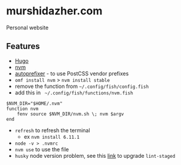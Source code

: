 # murshidazher.com

Personal website


## Features

- [Hugo](https://gohugo.io/)
- [nvm](https://github.com/nvm-sh/nvm#installation-and-update)
- [autoprefixer](https://github.com/postcss/autoprefixer) - to use PostCSS vendor prefixes
- `omf install nvm` > `nvm install stable`
- remove the function from `~/.config/fish/config.fish`
- add this in ` ~/.config/fish/functions/nvm.fish`

```
$NVM_DIR="$HOME/.nvm"
function nvm
    fenv source $NVM_DIR/nvm.sh \; nvm $argv
end
```

- `refresh` to refresh the terminal
  - ex `nvm install 6.11.1`
- `node -v > .nvmrc`
- `nvm use` to use the file
- `husky` node version problem, see this [link](https://github.com/typicode/husky/issues/247) to upgrade `lint-staged`

